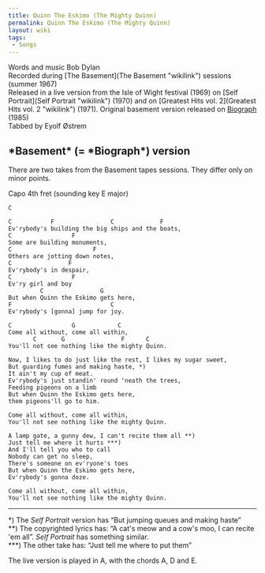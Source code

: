 ```yaml
---
title: Quinn The Eskimo (The Mighty Quinn)
permalink: Quinn The Eskimo (The Mighty Quinn)
layout: wiki
tags:
 - Songs
---
```


Words and music Bob Dylan  
Recorded during [The Basement](The Basement "wikilink") sessions (summer
1967)  
Released in a live version from the Isle of Wight festival (1969) on
[Self Portrait](Self Portrait "wikilink") (1970) and on [Greatest Hits
vol. 2](Greatest Hits vol. 2 "wikilink") (1971). Original basement
version released on [Biograph](Biograph "wikilink") (1985)  
Tabbed by Eyolf Østrem

<h2 class="songversion">
*Basement* (= *Biograph*) version

</h2>
There are two takes from the Basement tapes sessions. They differ only
on minor points.

Capo 4th fret (sounding key E major)

    C

    C           F                C             F
    Ev'rybody's building the big ships and the boats,
    C                 F
    Some are building monuments,
    C                       F
    Others are jotting down notes,
    C                F
    Ev'rybody's in despair,
    C                 F
    Ev'ry girl and boy
             C                G
    But when Quinn the Eskimo gets here,
    F                            C
    Ev'rybody's [gonna] jump for joy.

    C                 G            C
    Come all without, come all within,
           C       G                F      C
    You'll not see nothing like the mighty Quinn.

    Now, I likes to do just like the rest, I likes my sugar sweet,
    But guarding fumes and making haste, *)
    It ain't my cup of meat.
    Ev'rybody's just standin' round 'neath the trees,
    Feeding pigeons on a limb
    But when Quinn the Eskimo gets here,
    them pigeons'll go to him.

    Come all without, come all within,
    You'll not see nothing like the mighty Quinn.

    A lamp gate, a gunny dew, I can't recite them all **)
    Just tell me where it hurts ***)
    And I'll tell you who to call
    Nobody can get no sleep,
    There's someone on ev'ryone's toes
    But when Quinn the Eskimo gets here,
    Ev'rybody's gonna doze.

    Come all without, come all within,
    You'll not see nothing like the mighty Quinn.

* * * * *

\*) The *Self Portrait* version has “But jumping queues and making
haste”  
\*\*) The copyrighted lyrics has: “A cat's meow and a cow's moo, I can
recite 'em all”. *Self Portrait* has something similar.  
\*\*\*) The other take has: “Just tell me where to put them”

The live version is played in A, with the chords A, D and E.
